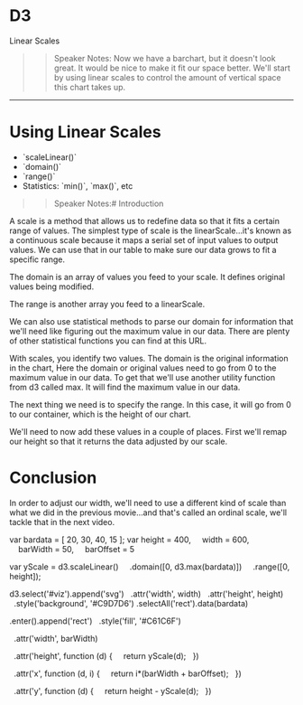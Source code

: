 <!-- .slide: data-state="title" -->
# D3 
Linear Scales

>> Speaker Notes:
Now we have a barchart, but it doesn't look great. It would be nice to make it fit our space better. We'll start by using linear scales to control the amount of vertical space this chart takes up.

---

# Using Linear Scales

<ul>
	<li class="fragment">`scaleLinear()`</li>
	<li class="fragment">`domain()`</li>
	<li class="fragment">`range()`</li>
	<li class="fragment">Statistics: `min()`, `max()`, etc </li>
</ul>

>> Speaker Notes:# Introduction

A scale is a method that allows us to redefine data so that it fits a certain range of values. The simplest type of scale is the linearScale...it's known as a continuous scale because it  maps a serial set of input values to output values. We can use that in our table to make sure our data grows to fit  a specific range.

The domain is an array of values you feed to your scale. It defines original values being modified.

The range is  another array you feed to a linearScale.

We can also use statistical methods to parse our domain for information that we'll need like figuring out the maximum value in our data. There are plenty of other statistical functions you can find at this URL.







With scales, you identify two values. The domain is the original information in the chart, Here the domain or original values need to go from 0 to the maximum value in our data. To get that we'll use another utility function from d3 called max. It will find the maximum value in our data.

The next thing we need is to specify the range. In this case, it will go from 0 to our container, which is the height of our chart.

We'll need to now add these values in a couple of places. First we'll remap our height so that it returns the data adjusted by our scale.

# Conclusion
In order to adjust our width, we'll need to use a different kind of scale than what we did in the previous movie...and that's called an ordinal scale, we'll tackle that in the next video.


var bardata = [ 20, 30, 40, 15 ];
var height = 400,
    width = 600,
    barWidth = 50,
    barOffset = 5

var yScale = d3.scaleLinear()
    .domain([0, d3.max(bardata)])
    .range([0, height]);

d3.select('#viz').append('svg')
  .attr('width', width)
  .attr('height', height)
  .style('background', '#C9D7D6')
.selectAll('rect').data(bardata)

.enter().append('rect')
  .style('fill', '#C61C6F')

  .attr('width', barWidth)

  .attr('height', function (d) {
    return yScale(d);
  })

  .attr('x', function (d, i) {
    return i*(barWidth + barOffset);
  })

  .attr('y', function (d) {
    return height - yScale(d);
  })

